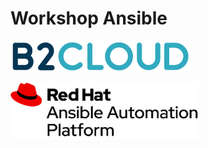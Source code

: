 # Workshop Ansible
![B2CLOUD](images/logo-b2cloud.png)

![Red Hat Ansible Automation](images/logo-rh-ansible-automation.png)
